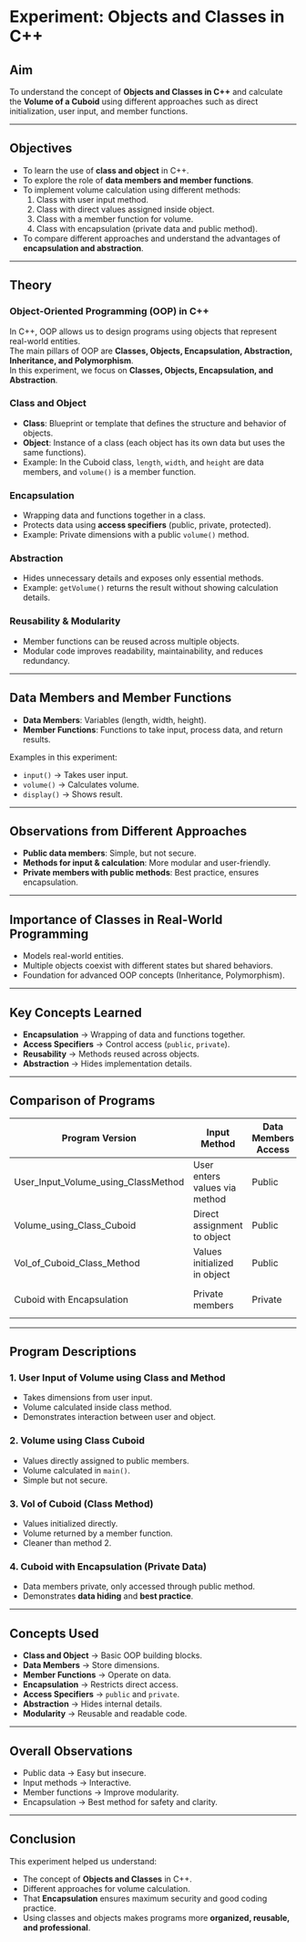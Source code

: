 # Experiment: Objects and Classes in C++

## Aim
To understand the concept of **Objects and Classes in C++** and calculate the **Volume of a Cuboid** using different approaches such as direct initialization, user input, and member functions.

---

## Objectives
- To learn the use of **class and object** in C++.
- To explore the role of **data members and member functions**.
- To implement volume calculation using different methods:
  1. Class with user input method.  
  2. Class with direct values assigned inside object.  
  3. Class with a member function for volume.  
  4. Class with encapsulation (private data and public method).  
- To compare different approaches and understand the advantages of **encapsulation and abstraction**.

---

## Theory

### Object-Oriented Programming (OOP) in C++
In C++, OOP allows us to design programs using objects that represent real-world entities.  
The main pillars of OOP are **Classes, Objects, Encapsulation, Abstraction, Inheritance, and Polymorphism**.  
In this experiment, we focus on **Classes, Objects, Encapsulation, and Abstraction**.

### Class and Object
- **Class**: Blueprint or template that defines the structure and behavior of objects.  
- **Object**: Instance of a class (each object has its own data but uses the same functions).  
- Example: In the Cuboid class, `length`, `width`, and `height` are data members, and `volume()` is a member function.

### Encapsulation
- Wrapping data and functions together in a class.  
- Protects data using **access specifiers** (public, private, protected).  
- Example: Private dimensions with a public `volume()` method.

### Abstraction
- Hides unnecessary details and exposes only essential methods.  
- Example: `getVolume()` returns the result without showing calculation details.

### Reusability & Modularity
- Member functions can be reused across multiple objects.  
- Modular code improves readability, maintainability, and reduces redundancy.

---

## Data Members and Member Functions
- **Data Members**: Variables (length, width, height).  
- **Member Functions**: Functions to take input, process data, and return results.  

Examples in this experiment:
- `input()` → Takes user input.  
- `volume()` → Calculates volume.  
- `display()` → Shows result.  

---

## Observations from Different Approaches
- **Public data members**: Simple, but not secure.  
- **Methods for input & calculation**: More modular and user-friendly.  
- **Private members with public methods**: Best practice, ensures encapsulation.  

---

## Importance of Classes in Real-World Programming
- Models real-world entities.  
- Multiple objects coexist with different states but shared behaviors.  
- Foundation for advanced OOP concepts (Inheritance, Polymorphism).  

---

## Key Concepts Learned
- **Encapsulation** → Wrapping of data and functions together.  
- **Access Specifiers** → Control access (`public`, `private`).  
- **Reusability** → Methods reused across objects.  
- **Abstraction** → Hides implementation details.  

---

## Comparison of Programs

| Program Version | Input Method | Data Members Access | Volume Calculation Method | Output Example |
|-----------------|--------------|----------------------|----------------------------|----------------|
| User_Input_Volume_using_ClassMethod | User enters values via method | Public | Member method `volume()` | Volume displayed after input |
| Volume_using_Class_Cuboid | Direct assignment to object | Public | Formula in `main()` | Direct calculation |
| Vol_of_Cuboid_Class_Method | Values initialized in object | Public | Member function `volume()` | Volume returned by method |
| Cuboid with Encapsulation | Private members | Private | Public method `volume()` | Secure calculation |

---

## Program Descriptions

### 1. User Input of Volume using Class and Method
- Takes dimensions from user input.  
- Volume calculated inside class method.  
- Demonstrates interaction between user and object.

### 2. Volume using Class Cuboid
- Values directly assigned to public members.  
- Volume calculated in `main()`.  
- Simple but not secure.

### 3. Vol of Cuboid (Class Method)
- Values initialized directly.  
- Volume returned by a member function.  
- Cleaner than method 2.

### 4. Cuboid with Encapsulation (Private Data)
- Data members private, only accessed through public method.  
- Demonstrates **data hiding** and **best practice**.

---

## Concepts Used
- **Class and Object** → Basic OOP building blocks.  
- **Data Members** → Store dimensions.  
- **Member Functions** → Operate on data.  
- **Encapsulation** → Restricts direct access.  
- **Access Specifiers** → `public` and `private`.  
- **Abstraction** → Hides internal details.  
- **Modularity** → Reusable and readable code.  

---

## Overall Observations
- Public data → Easy but insecure.  
- Input methods → Interactive.  
- Member functions → Improve modularity.  
- Encapsulation → Best method for safety and clarity.  

---

## Conclusion
This experiment helped us understand:  
- The concept of **Objects and Classes** in C++.  
- Different approaches for volume calculation.  
- That **Encapsulation** ensures maximum security and good coding practice.  
- Using classes and objects makes programs more **organized, reusable, and professional**.
